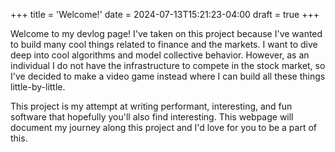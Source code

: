 +++
title = 'Welcome!'
date = 2024-07-13T15:21:23-04:00
draft = true
+++

Welcome to my devlog page! I've taken on this project because I've wanted to build many cool things related to finance and the markets. I want to dive deep into cool algorithms and model collective behavior. However, as an individual I do not have the infrastructure to compete in the stock market, so I've decided to make a video game instead where I can build all these things little-by-little.

This project is my attempt at writing performant, interesting, and fun software that hopefully you'll also find interesting. This webpage will document my journey along this project and I'd love for you to be a part of this.
